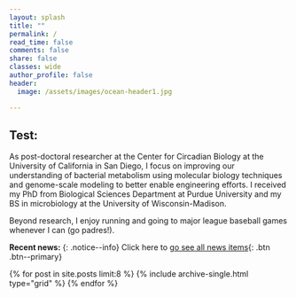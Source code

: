 ```yaml
---
layout: splash
title: ""
permalink: /
read_time: false
comments: false
share: false
classes: wide
author_profile: false
header:
  image: /assets/images/ocean-header1.jpg

---
```

## Test:
As post-doctoral researcher at the Center for Circadian Biology at the University of California in San Diego, I focus on improving our understanding of bacterial metabolism using molecular biology techniques and genome-scale modeling to better enable engineering efforts. I received my PhD from Biological Sciences Department at Purdue University and my BS in microbiology at the University of Wisconsin-Madison.

Beyond research, I enjoy running and going to major league baseball games whenever I can (go padres!).

**Recent news:** 
{: .notice--info}
Click here to [go see all news items](/Blog/){: .btn .btn--primary}
<div class="grid__wrapper">
  {% for post in site.posts limit:8 %}
    {% include archive-single.html type="grid" %}
  {% endfor %}
</div>

